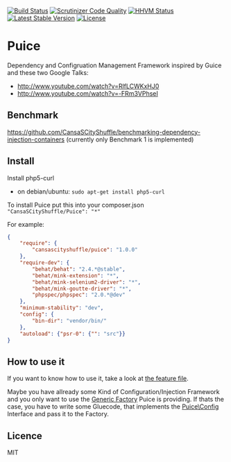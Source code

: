 [![Build Status](https://travis-ci.org/CansaSCityShuffle/Puice.png?branch=master)](https://travis-ci.org/CansaSCityShuffle/Puice)
[![Scrutinizer Code Quality](https://scrutinizer-ci.com/g/CansaSCityShuffle/Puice/badges/quality-score.png?s=657ed43434b91c44e677ae7aadbca01e6cd42643)](https://scrutinizer-ci.com/g/CansaSCityShuffle/Puice/)
[![HHVM Status](http://hhvm.h4cc.de/badge/cansascityshuffle/puice.png)](http://hhvm.h4cc.de/package/cansascityshuffle/puice)
[![Latest Stable Version](https://poser.pugx.org/cansascityshuffle/puice/v/stable.png)](https://packagist.org/packages/cansascityshuffle/puice)
[![License](https://poser.pugx.org/cansascityshuffle/puice/license.png)](https://packagist.org/packages/cansascityshuffle/puice)

Puice
=====

Dependency and Configruation Management Framework inspired by Guice and these two Google Talks:
 - http://www.youtube.com/watch?v=RlfLCWKxHJ0
 - http://www.youtube.com/watch?v=-FRm3VPhseI

Benchmark
---------

https://github.com/CansaSCityShuffle/benchmarking-dependency-injection-containers (currently only Benchmark 1 is implemented)

Install
-------

Install php5-curl

* on debian/ubuntu: `sudo apt-get install php5-curl`

To install Puice put this into your composer.json
`"CansaSCityShuffle/Puice": "*"`

For example: 
```json
{
    "require": {
        "cansascityshuffle/puice": "1.0.0"
    },
    "require-dev": {
        "behat/behat": "2.4.*@stable",
        "behat/mink-extension": "*",
        "behat/mink-selenium2-driver": "*",
        "behat/mink-goutte-driver": "*",
        "phpspec/phpspec": "2.0.*@dev"
    },
    "minimum-stability": "dev",
    "config": {
        "bin-dir": "vendor/bin/"
    },
    "autoload": {"psr-0": {"": "src"}}
}
```

How to use it
-------------

If you want to know how to use it, take a look at [the feature file](features/puice.feature).

Maybe you have allready some Kind of Configuration/Injection Framework and you only want to use the [Generic Factory](src/Puice/Factory.php) Puice is providing. If thats the case, you have to write some Gluecode, that implements the [Puice\Config](src/Puice/Config.php) Interface and pass it to the Factory.

Licence
--------

MIT
